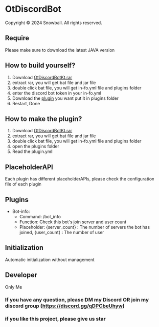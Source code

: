 # OtDiscordBot
Copyright © 2024 Snowball. All rights reserved.

## Require
Please make sure to download the latest JAVA version

## How to build yourself?
1. Download [OtDiscordBotKt.rar](https://github.com/snowball3605/OtDiscordBotKt/releases/latest)
2. extract rar, you will get bat file and jar file
3. double click bat file, you will get in-fo.yml file and plugins folder
4. enter the discord bot token in your in-fo.yml
5. Download the [plugin](https://github.com/snowball3605/OtDiscordBotKt/tree/main/plugins) you want put it in plugins folder
6. Restart, Done

## How to make the plugin?
1. Download [OtDiscordBotKt.rar](https://github.com/snowball3605/OtDiscordBotKt/releases/latest)
2. extract rar, you will get bat file and jar file
3. double click bat file, you will get in-fo.yml file and plugins folder
4. open the plugins folder
5. Read the plugin.yml

## PlaceholderAPI
Each plugin has different placeholderAPIs, please check the configuration file of each plugin

## Plugins
 * Bot-info:
   * Command: /bot_info
   * Function: Check this bot's join server and user count
   * Placeholder: {server_count} : The number of servers the bot has joined, {user_count} : The number of user

## Initialization
Automatic initialization without management

## Developer
Only Me

### If you have any question, please DM my Discord OR join my discord group (https://discord.gg/qDPCbeUhyw)
### if you like this project, please give us star 
